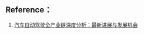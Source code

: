 ##

<br>
<br>


## Reference：

1. [汽车自动驾驶全产业链深度分析：最新进展与发展机会](https://mp.weixin.qq.com/s/jDkjL5ozu32amCW9IktCcw)